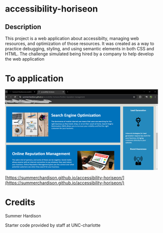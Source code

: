 # accessibility-horiseon

## Description

This project is a web application about accessibilty, managing web resources, and optimization of those resources. It was created as a way to practice debugging, styling, and using semantic elements in both CSS and HTML. The challenge simulated being hired by a company to help develop the web application

# To application
![screen shot of application](assets/images/Screenshot.png)

[https://summerchardison.github.io/accessibility-horiseon/](https://summerchardison.github.io/accessibility-horiseon/)

# Credits
Summer Hardison

Starter code provided by staff at UNC-charlotte
